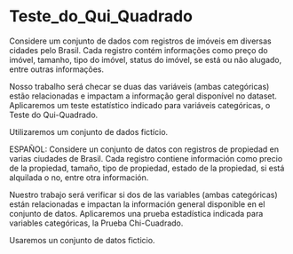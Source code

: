 # Teste_do_Qui_Quadrado

Considere um conjunto de dados com registros de imóveis em diversas cidades pelo Brasil. Cada registro contém informações como preço do imóvel, tamanho, 
tipo do imóvel, status do imóvel, se está ou não alugado, entre outras informações. 

Nosso trabalho será checar se duas das variáveis (ambas categóricas) estão relacionadas e impactam a informação geral disponível no dataset. 
Aplicaremos um teste estatístico indicado para variáveis categóricas, o Teste do Qui-Quadrado.

Utilizaremos um conjunto de dados fictício. 


ESPAÑOL:
Considere un conjunto de datos con registros de propiedad en varias ciudades de Brasil. Cada registro contiene información como precio de la propiedad, tamaño,
tipo de propiedad, estado de la propiedad, si está alquilada o no, entre otra información.

Nuestro trabajo será verificar si dos de las variables (ambas categóricas) están relacionadas e impactan la información general disponible en el conjunto de 
datos. Aplicaremos una prueba estadística indicada para variables categóricas, la Prueba Chi-Cuadrado.

Usaremos un conjunto de datos ficticio.
